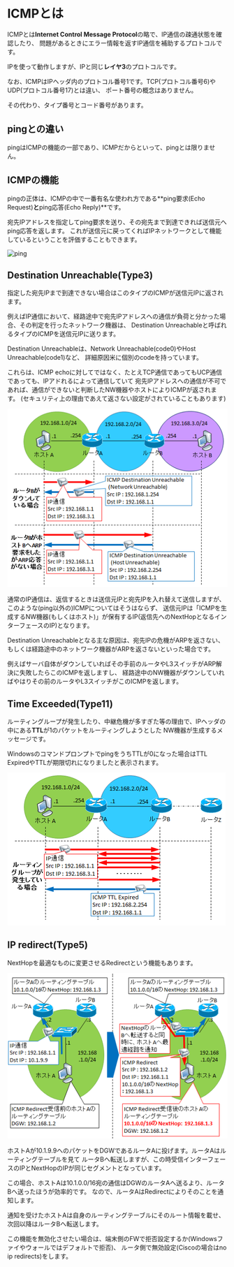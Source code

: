 # ICMPとは
ICMPとは**Internet Control Message Protocol**の略で、IP通信の疎通状態を確認したり、
問題があるときにエラー情報を返すIP通信を補助するプロトコルです。

IPを使って動作しますが、IPと同じ**レイヤ3**のプロトコルです。

なお、ICMPはIPヘッダ内のプロトコル番号1です。TCP(プロトコル番号6)やUDP(プロトコル番号17)とは違い、
ポート番号の概念はありません。

その代わり、タイプ番号とコード番号があります。

## pingとの違い
pingはICMPの機能の一部であり、ICMPだからといって、pingとは限りません。

## ICMPの機能
pingの正体は、ICMPの中で一番有名な使われ方である**ping要求(Echo Request)**と**ping応答(Echo Reply)**です。

宛先IPアドレスを指定してping要求を送り、その宛先まで到達できれば送信元へping応答を返します。
これが送信元に戻ってくればIPネットワークとして機能しているということを評価することもできます。

![ping](./imege/ping.png)

## Destination Unreachable(Type3)
指定した宛先IPまで到達できない場合はこのタイプのICMPが送信元IPに返されます。

例えばIP通信において、経路途中で宛先IPアドレスへの通信が負荷と分かった場合、その判定を行ったネットワーク機器は、
Destination Unreachableと呼ばれるタイプのICMPを送信元IPに送ります。

Destination Unreachableは、Network Unreachable(code0)やHost Unreachable(code1)など、
詳細原因米に個別のcodeを持っています。

これらは、ICMP echoに対してではなく、たとえTCP通信であってもUCP通信であっても、IPアドれるによって通信していて
宛先IPアドレスへの通信が不可であれば、通信ができないと判断したNW機器やホストによりICMPが返されます。
(セキュリティ上の理由であえて返さない設定がされていることもあります)

![ping2](./image/ping2.png)

通常のIP通信は、返信するときは送信元IPと宛先IPを入れ替えて送信しますが、このような(ping以外の)ICMPについてはそうはならず、
送信元IPは「ICMPを生成するNW機器(もしくはホスト)」が保有するIP(返信先へのNextHopとなるインターフェースのIP)となります。

Destination Unreachableとなる主な原因は、宛先IPの危機がARPを返さない、もしくは経路途中のネットワーク機器がARPを返さないといった場合です。

例えばサーバ自体がダウンしていればその手前のルータやL3スイッチがARP解決に失敗したらこのICMPを返しますし、
経路途中のNW機器がダウンしていればやはりその前のルータやL3スイッチがこのICMPを返します。

## Time Exceeded(Type11)
ルーティングループが発生したり、中継危機が多すぎた等の理由で、IPヘッダの中にある**TTL**が1のパケットをルーティングしようとした
NW機器が生成するメッセージです。

WindowsのコマンドプロンプトでpingをうちTTLが0になった場合はTTL ExpiredやTTLが期限切れになりましたと表示されます。

![ping3](./image/ping3.png)

## IP redirect(Type5)
NextHopを最適なものに変更させるRedirectという機能もあります。

![ping4](./image/ping4.png)

ホストAが10.1.9.9へのパケットをDGWであるルータAに投げます。ルータAはルーティングテーブルを見て
ルータBへ転送しますが、この時受信インターフェースのIPとNextHopのIPが同じセグメントとなっています。

この場合、ホストAは10.1.0.0/16宛の通信はDGWのルータAへ送るより、ルータBへ送ったほうが効率的です。
なので、ルータAはRedirectによりそのことを通知します。

通知を受けたホストAは自身のルーティングテーブルにそのルート情報を載せ、次回以降はルータBへ転送します。

この機能を無効化させたい場合は、端末側のFWで拒否設定するか(Windowsファイやウォールではデフォルトで拒否)、
ルータ側で無効設定(Ciscoの場合はno ip redirects)をします。

